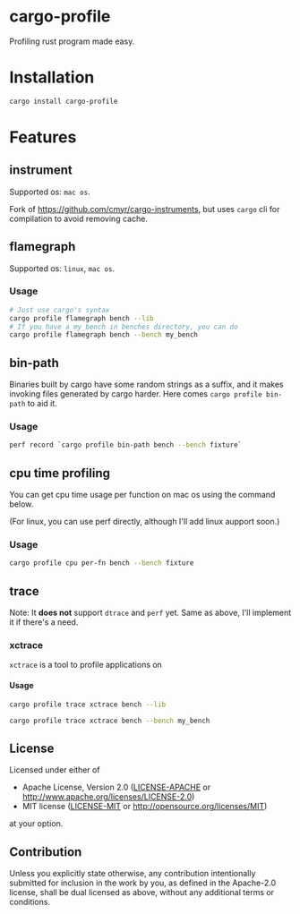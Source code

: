 # cargo-profile

Profiling rust program made easy.

# Installation

```sh
cargo install cargo-profile
```

# Features

## instrument

Supported os: `mac os`.

Fork of https://github.com/cmyr/cargo-instruments, but uses `cargo` cli for compilation to avoid removing cache.

## flamegraph

Supported os: `linux`, `mac os`.

### Usage

```sh
# Just use cargo's syntax
cargo profile flamegraph bench --lib
# If you have a my_bench in benches directory, you can do
cargo profile flamegraph bench --bench my_bench
```

## bin-path

Binaries built by cargo have some random strings as a suffix, and it makes invoking files generated by cargo harder.
Here comes `cargo profile bin-path` to aid it.

### Usage

```sh
perf record `cargo profile bin-path bench --bench fixture`
```

## cpu time profiling

You can get cpu time usage per function on mac os using the command below.

(For linux, you can use perf directly, although I'll add linux aupport soon.)

### Usage

```sh
cargo profile cpu per-fn bench --bench fixture
```

## trace

Note: It **does not** support `dtrace` and `perf` yet. Same as above, I'll implement it if there's a need.

### xctrace

`xctrace` is a tool to profile applications on

#### Usage

```sh
cargo profile trace xctrace bench --lib

cargo profile trace xctrace bench --bench my_bench
```

## License

Licensed under either of

- Apache License, Version 2.0
  ([LICENSE-APACHE](LICENSE-APACHE) or http://www.apache.org/licenses/LICENSE-2.0)
- MIT license
  ([LICENSE-MIT](LICENSE-MIT) or http://opensource.org/licenses/MIT)

at your option.

## Contribution

Unless you explicitly state otherwise, any contribution intentionally submitted
for inclusion in the work by you, as defined in the Apache-2.0 license, shall be
dual licensed as above, without any additional terms or conditions.

